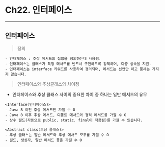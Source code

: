 # Ch22. 인터페이스
---
인터페이스
---
> 정의<br>
```
- 인터페이스 : 추상 메서드의 집합을 정의하는데 사용됨.
- 인터페이스는 클래스가 특정 메서드를 반드시 구현하도록 강제하며, 다중 상속을 지원.
- 인터페이스는 interface 키워드를 사용하여 정의되며, 메서드는 선언만 하고 뭄체는 가지지 않습니다.
```
> 인터페이스와 추상클래스의 차이점<br>
- 인터페이스와 추상 클래스 사이의 중요한 차이 중 하나는 일반 메서드의 유무
```
<Interface(인터페이스)>
- Java 8 이전 추상 메서드만 가질 수 O
- Java 8 이후 추상 메서드, 디폴트 메서드와 정적 메서드를 가질 수 O
- 상수 필드(자동으로 public, static, final이 적용됨)를 가질 수 있습니다.

<Abstract class(추상 클래스)>
- 추상 클래스는 일반 메서드와 추상 메서드 모두를 가질 수 O
- 필드, 생성자, 일반 메서드 등을 가질 수 O
```
